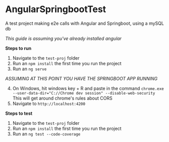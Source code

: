 # AngularSpringbootTest
A test project making e2e calls with Angular and Springboot, using a mySQL db

*This guide is assuming you've already installed angular*

**Steps to run**
1. Navigate to the `test-proj` folder
2. Run an `npm install` the first time you run the project
3. Run an `ng serve`

*ASSUMING AT THIS POINT YOU HAVE THE SPRINGBOOT APP RUNNING*

4. On Windows, hit windows key + R and paste in the command `chrome.exe --user-data-dir="C://Chrome dev session" --disable-web-security`
This will get around chrome's rules about CORS
5. Navigate to `http://localhost:4200`

**Steps to test**
1. Navigate to the `test-proj` folder
2. Run an `npm install` the first time you run the project
3. Run an `ng test --code-coverage`
